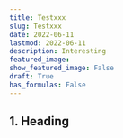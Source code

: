 ```yaml
---
title: Testxxx
slug: Testxxx
date: 2022-06-11
lastmod: 2022-06-11
description: Interesting
featured_image:
show_featured_image: False
draft: True
has_formulas: False
---
```

## 1. Heading